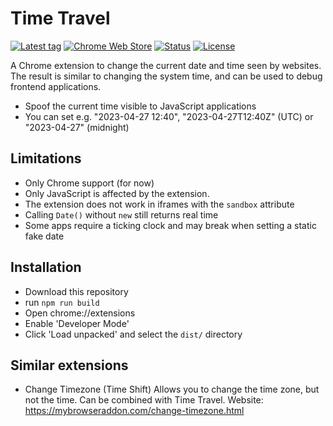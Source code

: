 # Time Travel

[![Latest tag](https://flat.badgen.net/github/tag/cpulvermacher/time-travel)](https://github.com/cpulvermacher/time-travel/tags)
[![Chrome Web Store](https://flat.badgen.net/chrome-web-store/v/jfdbpgcmmenmelcghpbbkldkcfiejcjg)](https://chrome.google.com/webstore/detail/time-travel/jfdbpgcmmenmelcghpbbkldkcfiejcjg)
[![Status](https://flat.badgen.net/github/checks/cpulvermacher/time-travel)](https://github.com/cpulvermacher/time-travel/actions/workflows/node.js.yml)
[![License](https://flat.badgen.net/github/license/cpulvermacher/time-travel)](./LICENSE)

A Chrome extension to change the current date and time seen by websites. The
result is similar to changing the system time, and can be used to debug
frontend applications.

- Spoof the current time visible to JavaScript applications
- You can set e.g. "2023-04-27 12:40", "2023-04-27T12:40Z" (UTC)
  or "2023-04-27" (midnight)

## Limitations
- Only Chrome support (for now)
- Only JavaScript is affected by the extension. 
- The extension does not work in iframes with the `sandbox` attribute
- Calling `Date()` without `new` still returns real time 
- Some apps require a ticking clock and may break when setting a static fake date

## Installation
- Download this repository
- run `npm run build`
- Open chrome://extensions
- Enable 'Developer Mode'
- Click 'Load unpacked' and select the `dist/` directory

## Similar extensions
- Change Timezone (Time Shift)
    Allows you to change the time zone, but not the time. Can be combined with Time Travel.
    Website: https://mybrowseraddon.com/change-timezone.html